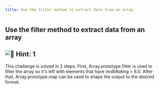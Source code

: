 ```yaml
---
title: Use the filter method to extract data from an array
---
```

## Use the filter method to extract data from an array

## ![:speech_balloon:](https://forum.freecodecamp.com/images/emoji/emoji_one/speech_balloon.png?v=3 ":speech_balloon:") Hint: 1
This challange is solved in 2 steps. 
First, Array.prototype.filter is used to filter the array so it's left with elements that have imdbRating > 8.0. 
After that, Array.prototype.map can be used to shape the output to the desired format.
